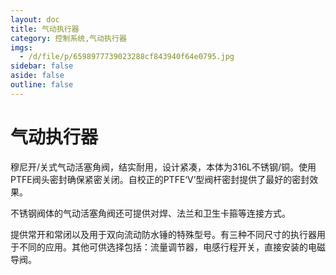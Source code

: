 ```yaml
---
layout: doc
title: 气动执行器
category: 控制系统,气动执行器
imgs:
  - /d/file/p/6598977739023288cf843940f64e0795.jpg
sidebar: false
aside: false
outline: false
---
```


# 气动执行器

穆尼开/关式气动活塞角阀，结实耐用，设计紧凑，本体为316L不锈钢/铜。使用PTFE阀头密封确保紧密关闭。自校正的PTFE‘V’型阀杆密封提供了最好的密封效果。

不锈钢阀体的气动活塞角阀还可提供对焊、法兰和卫生卡箍等连接方式。

提供常开和常闭以及用于双向流动防水锤的特殊型号。有三种不同尺寸的执行器用于不同的应用。其他可供选择包括：流量调节器，电感行程开关，直接安装的电磁导阀。

<AllProducts category="控制系统,气动执行器" />
